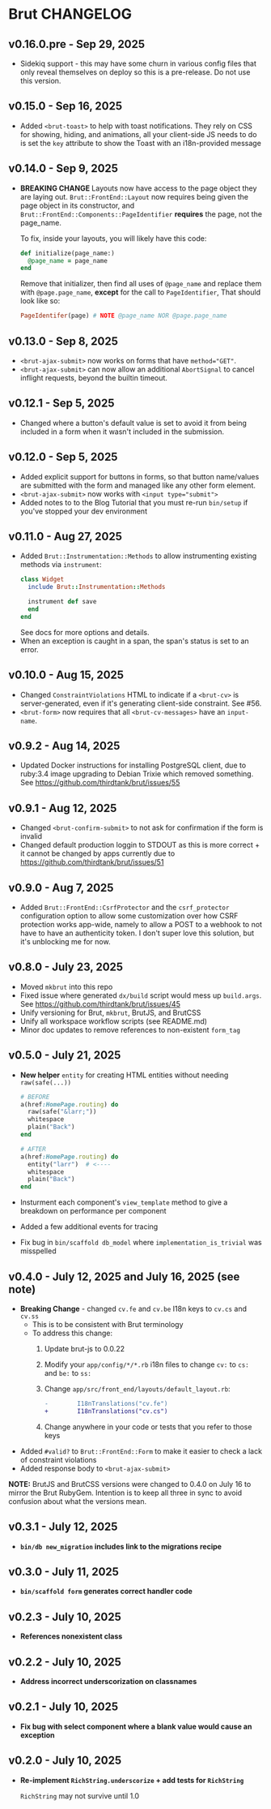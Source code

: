# Brut CHANGELOG

## v0.16.0.pre - Sep 29, 2025

* Sidekiq support - this may have some churn in various config files that only reveal themselves on deploy so this
  is a pre-release. Do not use this version.

## v0.15.0 - Sep 16, 2025

* Added `<brut-toast>` to help with toast notifications.  They rely on CSS for showing, hiding, and animations, all your
  client-side JS needs to do is set the `key` attribute to show the Toast with an i18n-provided message

## v0.14.0 - Sep 9, 2025

* **BREAKING CHANGE** Layouts now have access to the page object they are 
  laying out.  `Brut::FrontEnd::Layout` now requires being given the page
  object in its constructor, and `Brut::FrontEnd::Components::PageIdentifier` 
  **requires** the page, not the page\_name.

  To fix, inside your layouts, you will likely have this code:

  ```ruby
  def initialize(page_name:)
    @page_name = page_name
  end
  ```

  Remove that initializer, then find all uses of `@page_name` and replace
  them with `@page.page_name`, **except** for the call to `PageIdentifier`,
  That should look like so:

  ```ruby
  PageIdentifer(page) # NOTE @page_name NOR @page.page_name
  ```

## v0.13.0 - Sep 8, 2025

* `<brut-ajax-submit>` now works on forms that have `method="GET"`.
* `<brut-ajax-submit>` can now allow an additional `AbortSignal` to cancel inflight requests, beyond the builtin timeout.

## v0.12.1 - Sep 5, 2025

* Changed where a button's default value is set to avoid it
  from being included in a form when it wasn't included in the submission.

## v0.12.0 - Sep 5, 2025

* Added explicit support for buttons in forms, so that button name/values are submitted with the form and managed like any other form element.
* `<brut-ajax-submit>` now works with `<input type="submit">`
* Added notes to to the Blog Tutorial that you must re-run `bin/setup` if you've stopped your dev environment

## v0.11.0 - Aug 27, 2025

* Added `Brut::Instrumentation::Methods` to allow instrumenting existing methods via `instrument`:
  ```ruby
  class Widget
    include Brut::Instrumentation::Methods

    instrument def save
    end
  end
  ```
  See docs for more options and details.
* When an exception is caught in a span, the span's status is set to an error.

## v0.10.0 - Aug 15, 2025

* Changed `ConstraintViolations` HTML to indicate if a `<brut-cv>` is server-generated, even if it's generating  client-side constraint. See #56.
* `<brut-form>` now requires that all `<brut-cv-messages>` have an `input-name`.


## v0.9.2 - Aug 14, 2025

* Updated Docker instructions for installing PostgreSQL client, due to ruby:3.4 image upgrading to Debian Trixie which removed something. See https://github.com/thirdtank/brut/issues/55

## v0.9.1 - Aug 12, 2025

* Changed `<brut-confirm-submit>` to not ask for confirmation if the form is invalid
* Changed default production loggin to STDOUT as this is more correct + it cannot be changed by apps
currently due to https://github.com/thirdtank/brut/issues/51

## v0.9.0 - Aug 7, 2025

* Added `Brut::FrontEnd::CsrfProtector` and the `csrf_protector` configuration option to allow some customization
  over how CSRF protection works app-wide, namely to allow a POST to a webhook to not have to have an authenticity token.
  I don't super love this solution, but it's unblocking me for now.

## v0.8.0 - July 23, 2025

* Moved `mkbrut` into this repo
* Fixed issue where generated `dx/build` script would mess up `build.args`. See https://github.com/thirdtank/brut/issues/45
* Unify versioning for Brut, `mkbrut`, BrutJS, and BrutCSS
* Unify all workspace workflow scripts (see README.md)
* Minor doc updates to remove references to non-existent `form_tag`

## v0.5.0 - July 21, 2025

* **New helper** `entity` for creating HTML entities without needing `raw(safe(...))`

  ```ruby
  # BEFORE
  a(href:HomePage.routing) do
    raw(safe("&larr;"))
    whitespace
    plain("Back")
  end

  # AFTER
  a(href:HomePage.routing) do
    entity("larr")  # <----
    whitespace
    plain("Back")
  end
  ```

* Insturment each component's `view_template` method to give a breakdown on 
  performance per component
* Added a few additional events for tracing
* Fix bug in `bin/scaffold db_model` where `implementation_is_trivial` was misspelled

## v0.4.0 - July 12, 2025 and July 16, 2025 (see note)

* **Breaking Change** - changed `cv.fe` and `cv.be` I18n keys to `cv.cs` and `cv.ss`
  - This is to be consistent with Brut terminology
  - To address this change:
    1. Update brut-js to 0.0.22
    2. Modify your `app/config/*/*.rb` i18n files to change `cv:` to `cs:` and `be:`
       to `ss:`
    3. Change `app/src/front_end/layouts/default_layout.rb`:

       ```diff
       -        I18nTranslations("cv.fe")
       +        I18nTranslations("cv.cs")
       ```
    4. Change anywhere in your code or tests that you refer to those keys
* Added `#valid?` to `Brut::FrontEnd::Form` to make it easier to check a lack
  of constraint violations
* Added response body to `<brut-ajax-submit>`

**NOTE:** BrutJS and BrutCSS versions were changed to 0.4.0 on July 16 to mirror the Brut RubyGem. Intention is to keep all three in sync to avoid confusion about what the versions mean.

## v0.3.1 - July 12, 2025

* **`bin/db new_migration` includes link to the migrations recipe**

## v0.3.0 - July 11, 2025

* **`bin/scaffold form` generates correct handler code**

## v0.2.3 - July 10, 2025

* **References nonexistent class**

## v0.2.2 - July 10, 2025

* **Address incorrect underscorization on classnames**

## v0.2.1 - July 10, 2025

* **Fix bug with select component where a blank value would cause an exception**

## v0.2.0 - July 10, 2025

* **Re-implement `RichString.underscorize` + add tests for `RichString`**

  `RichString` may not survive until 1.0
